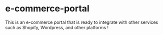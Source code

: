 # e-commerce-portal
This is an e-commerce portal that is ready to integrate with other services such as Shopify, Wordpress, and other platforms !
